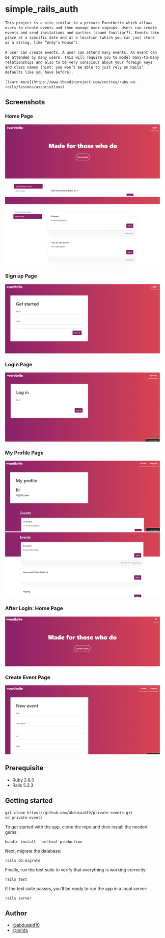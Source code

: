 # simple_rails_auth
    This project is a site similar to a private Eventbrite which allows users to create events and then manage user signups. Users can create events and send invitations and parties (sound familiar?). Events take place at a specific date and at a location (which you can just store as a string, like “Andy’s House”).

    A user can create events. A user can attend many events. An event can be attended by many users. This will require you to model many-to-many relationships and also to be very conscious about your foreign keys and class names (hint: you won’t be able to just rely on Rails’ defaults like you have before).

    [learn more](https://www.theodinproject.com/courses/ruby-on-rails/lessons/associations)


## Screenshots

### Home Page
<img src="./screenshots/1.PNG">


<img src="./screenshots/2.PNG">

### Sign up Page
<img src="./screenshots/3.PNG">

### Login Page
<img src="./screenshots/4.PNG">

### My Profile Page
<img src="./screenshots/5.PNG">


<img src="./screenshots/6.PNG">

### After Login: Home Page
<img src="./screenshots/7.PNG">

### Create Event Page
<img src="./screenshots/8.PNG">

## Prerequisite

- Ruby 2.6.3
- Rails 5.2.3

## Getting started


```
git clone https://github.com/abdusaid10/private-events.git
cd private-events
```

To get started with the app, clone the repo and then install the needed gems:

```
bundle install --without production
```

Next, migrate the database:

```
rails db:migrate
```

Finally, run the test suite to verify that everything is working correctly:

```
rails test
```

If the test suite passes, you'll be ready to run the app in a local server:

```
rails server
```

## Author
- [@abdusaid10](https://github.com/abdusaid10)
- [@imhta](https://github.com/imhta)
